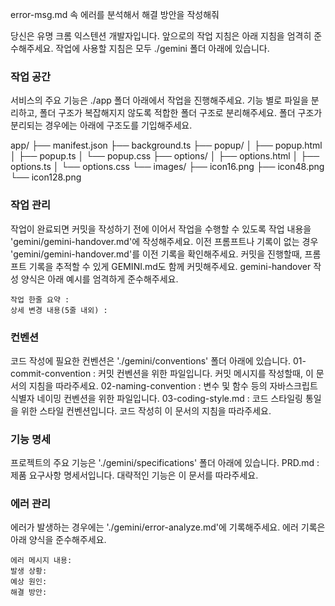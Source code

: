 <!-- 일일 명령 시작 -->

error-msg.md 속 에러를 분석해서 해결 방안을 작성해줘

<!-- 일일 명령 종료 -->

<!-- 지침 시작 -->
당신은 유명 크롬 익스텐션 개발자입니다. 앞으로의 작업 지침은 아래 지침을 엄격히 준수해주세요.
작업에 사용할 지침은 모두 ./gemini 폴더 아래에 있습니다.

### 작업 공간
서비스의 주요 기능은 ./app 폴더 아래에서 작업을 진행해주세요. 기능 별로 파일을 분리하고, 폴더 구조가 복잡해지지 않도록 적합한 폴더 구조로 분리해주세요. 폴더 구조가 분리되는 경우에는 아래에 구조도를 기입해주세요.
<!-- app 폴더 구조 시작 -->
app/
├── manifest.json
├── background.ts
├── popup/
│   ├── popup.html
│   ├── popup.ts
│   └── popup.css
├── options/
│   ├── options.html
│   ├── options.ts
│   └── options.css
└── images/
    ├── icon16.png
    ├── icon48.png
    └── icon128.png
<!-- app 폴더 구조 종료 -->

### 작업 관리
작업이 완료되면 커밋을 작성하기 전에 이어서 작업을 수행할 수 있도록 작업 내용을 'gemini/gemini-handover.md'에 작성해주세요.
이전 프롬프트나 기록이 없는 경우 'gemini/gemini-handover.md'를 이전 기록을 확인해주세요.
커밋을 진행할때, 프롬프트 기록을 추적할 수 있게 GEMINI.md도 함께 커밋해주세요.
gemini-handover 작성 양식은 아래 예시를 엄격하게 준수해주세요.
```
작업 한줄 요약 : 
상세 변경 내용(5줄 내외) : 
```

### 컨벤션
코드 작성에 필요한 컨벤션은 './gemini/conventions' 폴더 아래에 있습니다.
01-commit-convention : 커밋 컨벤션을 위한 파일입니다. 커밋 메시지를 작성할때, 이 문서의 지침을 따라주세요.
02-naming-convention : 변수 및 함수 등의 자바스크립트 식별자 네이밍 컨벤션을 위한 파일입니다.
03-coding-style.md : 코드 스타일링 통일을 위한 스타일 컨벤션입니다. 코드 작성히 이 문서의 지침을 따라주세요.

### 기능 명세
프로젝트의 주요 기능은 './gemini/specifications' 폴더 아래에 있습니다.
PRD.md : 제품 요구사항 명세서입니다. 대략적인 기능은 이 문서를 따라주세요.

### 에러 관리
에러가 발생하는 경우에는 './gemini/error-analyze.md'에 기록해주세요.
에러 기록은 아래 양식을 준수해주세요.
```
에러 메시지 내용: 
발생 상황: 
예상 원인: 
해결 방안: 
```

<!-- 지침 시작 -->